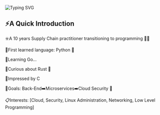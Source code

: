 ![Typing SVG](https://readme-typing-svg.demolab.com/?lines=Hello+Folks+👋🏼)


⚡A Quick Introduction
---
☣️A 10 years Supply Chain practitioner transitioning to programming 💪🏼

🔸First learned language: Python 🐍
  
🔸Learning Go...
  
🔸Curious about Rust 🦀
  
🔸Impressed by C
  
  
🎯Goals: Back-End➡️Microservices➡️Cloud Security 🚀

📋Interests: [Cloud, Security, Linux Administration, Networking, Low Level Programming]
